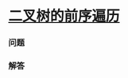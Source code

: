 # [二叉树的前序遍历](https://leetcode-cn.com/problems/binary-tree-preorder-traversal)

### 问题

### 解答

```

```

